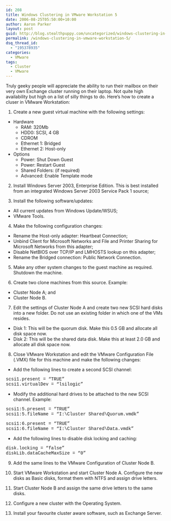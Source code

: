 ```yaml
---
id: 208
title: Windows Clustering in VMware Workstation 5
date: 2006-08-25T05:50:00+10:00
author: Aaron Parker
layout: post
guid: http://blog.stealthpuppy.com/uncategorized/windows-clustering-in-vmware-workstation-5
permalink: /windows-clustering-in-vmware-workstation-5/
dsq_thread_id:
  - "195378935"
categories:
  - VMware
tags:
  - Cluster
  - VMware
---
```

Truly geeky people will appreciate the ability to run their mailbox on their very own Exchange cluster running on their laptop. Not quite high availability but high on a list of silly things to do. Here&#8217;s how to create a cluser in VMware Workstation:

1. Create a new guest virtual machine with the following settings:

  * Hardware 
      * RAM: 320Mb
      * HDD0: SCSI, 4 GB
      * CDROM
      * Ethernet 1: Bridged
      * Ethernet 2: Host-only
  * Options 
      * Power: Shut Down Guest
      * Power: Restart Guest
      * Shared Folders: (if required)
      * Advanced: Enable Template mode

2. Install Windows Server 2003, Enterprise Edition. This is best installed from an integrated Windows Server 2003 Service Pack 1 source;

3. Install the following software/updates:

  * All current updates from Windows Update/WSUS;
  * VMware Tools.

4. Make the following configuration changes:

  * Rename the Host-only adapter: Heartbeat Connection;
  * Unbind Client for Microsoft Networks and File and Printer Sharing for Microsoft Networks from this adapter;
  * Disable NetBIOS over TCP/IP and LMHOSTS lookup on this adapter;
  * Rename the Bridged connection: Public Network Connection.

5. Make any other system changes to the guest machine as required. Shutdown the machine.

6. Create two clone machines from this source. Example:

  * Cluster Node A; and
  * Cluster Node B.

7. Edit the settings of Cluster Node A and create two new SCSI hard disks into a new folder. Do not use an existing folder in which one of the VMs resides.

  * Disk 1: This will be the quorum disk. Make this 0.5 GB and allocate all disk space now.
  * Disk 2: This will be the shared data disk. Make this at least 2.0 GB and allocate all disk space now.

8. Close VMware Workstation and edit the VMware Configuration File (.VMX) file for this machine and make the following changes:

  * Add the following lines to create a second SCSI channel:

<font face="Courier New">scsi1.present = &#8220;TRUE&#8221;<br /> scsi1.virtualDev = &#8220;lsilogic&#8221;</font>

  * Modify the additional hard drives to be attached to the new SCSI channel. Example:

<font face="Courier New">scsi1:5.present = &#8220;TRUE&#8221;<br /> scsi1:5.fileName = &#8220;I:\Cluster Shared\Quorum.vmdk&#8221;</font>

<font face="Courier New">scsi1:6.present = &#8220;TRUE&#8221;<br /> scsi1:6.fileName = &#8220;I:\Cluster Shared\Data.vmdk&#8221;<br /> </font>

  * Add the following lines to disable disk locking and caching:

<font face="Courier New">disk.locking = &#8220;false&#8221;<br /> diskLib.dataCacheMaxSize = &#8220;0&#8221;<br /> </font>

9. Add the same lines to the VMware Configuration of Cluster Node B.

10. Start VMware Workstation and start Cluster Node A. Configure the new disks as Basic disks, format them with NTFS and assign drive letters.

11. Start Cluster Node B and assign the same drive letters to the same disks.

12. Configure a new cluster with the Operating System.

13. Install your favourite cluster aware software, such as Exchange Server.